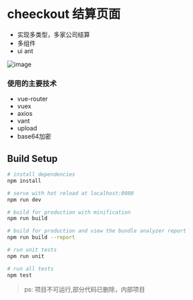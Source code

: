 # cheeckout 结算页面

* 实现多类型，多家公司结算
* 多组件
* ui ant

![image](https://github.com/qiuyanlong/checkout/blob/master/see.png)

### 使用的主要技术

* vue-router
* vuex
* axios
* vant
* upload
* base64加密


## Build Setup

``` bash
# install dependencies
npm install

# serve with hot reload at localhost:8080
npm run dev

# build for production with minification
npm run build

# build for production and view the bundle analyzer report
npm run build --report

# run unit tests
npm run unit

# run all tests
npm test
```

> ps: 项目不可运行,部分代码已删除，内部项目
